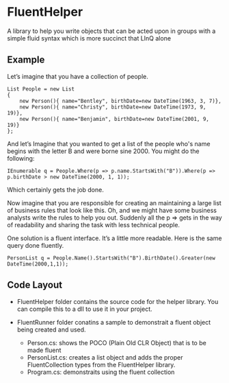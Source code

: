 FluentHelper
============

A library to help you write objects that can be acted upon in groups with a simple fluid syntax which is more succinct that LInQ alone

Example
------------

Let’s imagine that you have a collection of people.

    List People = new List 
    {
        new Person(){ name="Bentley", birthDate=new DateTime(1963, 3, 7)},
        new Person(){ name="Christy", birthDate=new DateTime(1973, 9, 19)},
        new Person(){ name="Benjamin", birthDate=new DateTime(2001, 9, 19)}
    };

And let’s Imagine that you wanted to get a list of the people who's name begins with the letter B and were borne sine 2000. You might do the following:

    IEnumerable q = People.Where(p => p.name.StartsWith("B")).Where(p => p.birthDate > new DateTime(2000, 1, 1));
Which certainly gets the job done.

Now imagine that you are responsible for creating an maintaining a large list of business rules that look like this. Oh, and we might have some business analysts write the rules to help you out. Suddenly all the p => gets in the way of readability and sharing the task with less technical people.

One solution is a fluent interface. It’s a little more readable. Here is the same query done fluently.

    PersonList q = People.Name().StartsWith("B").BirthDate().Greater(new DateTime(2000,1,1));

Code Layout
------------
*   FluentHelper folder contains the source code for the helper library. You can compile this to a dll to use it in your project.

*   FluentRunner folder conatins a sample to demonstrait a fluent object being created and used.
    *   Person.cs: shows the POCO (Plain Old CLR Object) that is to be made fluent
    *   PersonList.cs: creates a list object and adds the proper FluentCollection types from the FluentHelper library.
    *   Program.cs: demonstraits using the fluent collection
